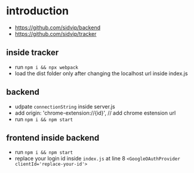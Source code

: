 # introduction

- https://github.com/sidvip/backend
- https://github.com/sidvip/tracker


## inside tracker 

- run `npm i && npx webpack`
- load the dist folder only after changing the localhost url inside index.js

## backend 
- udpate `connectionString` inside server.js 
- add origin: 'chrome-extension://{id}', // add chrome estension url
- run `npm i && npm start`

## frontend inside backend
- run `npm i && npm start`
- replace your login id inside `index.js` at line 8 `<GoogleOAuthProvider clientId='replace-your-id'>`
